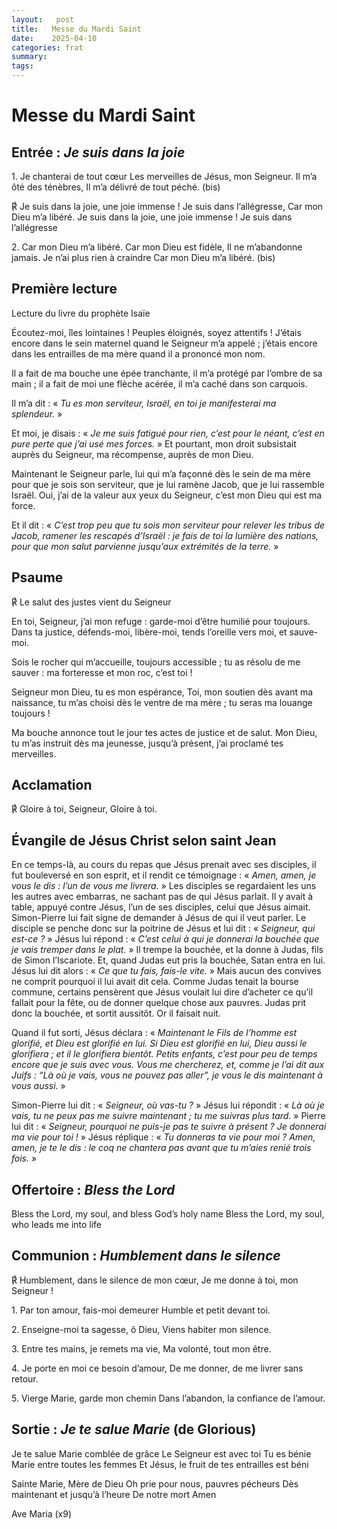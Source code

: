 ```yaml
---
layout:   post
title:   Messe du Mardi Saint
date:    2025-04-10
categories: frat
summary:  
tags: 
---
```


# Messe du Mardi Saint

## Entrée : *Je suis dans la joie*

1\. Je chanterai de tout cœur
Les merveilles de Jésus, mon Seigneur.
Il m’a ôté des ténèbres,
Il m’a délivré de tout péché. (bis)

℟ Je suis dans la joie, une joie immense !
Je suis dans l’allégresse,
Car mon Dieu m’a libéré.
Je suis dans la joie, une joie immense !
Je suis dans l’allégresse

2\. Car mon Dieu m’a libéré.
Car mon Dieu est fidèle,
Il ne m’abandonne jamais.
Je n’ai plus rien à craindre
Car mon Dieu m’a libéré. (bis)


## Première lecture

Lecture du livre du prophète Isaïe

Écoutez-moi, îles lointaines ! Peuples éloignés, soyez attentifs ! J’étais encore dans le sein maternel quand le Seigneur m’a appelé ; j’étais encore dans les entrailles de ma mère quand il a prononcé mon nom.

Il a fait de ma bouche une épée tranchante, il m’a protégé par l’ombre de sa main ; il a fait de moi une flèche acérée, il m’a caché dans son carquois.

Il m’a dit : « *Tu es mon serviteur, Israël, en toi je manifesterai ma splendeur.* »

Et moi, je disais : « *Je me suis fatigué pour rien, c’est pour le néant, c’est en pure perte que j’ai usé mes forces.* » Et pourtant, mon droit subsistait auprès du Seigneur, ma récompense, auprès de mon Dieu.

Maintenant le Seigneur parle, lui qui m’a façonné dès le sein de ma mère pour que je sois son serviteur, que je lui ramène Jacob, que je lui rassemble Israël. Oui, j’ai de la valeur aux yeux du Seigneur, c’est mon Dieu qui est ma force.

Et il dit : « *C’est trop peu que tu sois mon serviteur pour relever les tribus de Jacob, ramener les rescapés d’Israël : je fais de toi la lumière des nations, pour que mon salut parvienne jusqu’aux extrémités de la terre.* »

## Psaume

℟ Le salut des justes vient du Seigneur

En toi, Seigneur, j’ai mon refuge :
garde-moi d’être humilié pour toujours.
Dans ta justice, défends-moi, libère-moi,
tends l’oreille vers moi, et sauve-moi.

Sois le rocher qui m’accueille,
toujours accessible ;
tu as résolu de me sauver :
ma forteresse et mon roc, c’est toi !

Seigneur mon Dieu, tu es mon espérance,
Toi, mon soutien dès avant ma naissance,
tu m’as choisi dès le ventre de ma mère ;
tu seras ma louange toujours !

Ma bouche annonce tout le jour
tes actes de justice et de salut.
Mon Dieu, tu m’as instruit dès ma jeunesse,
jusqu’à présent, j’ai proclamé tes merveilles.

## Acclamation

℟ Gloire à toi, Seigneur, Gloire à toi.

## Évangile de Jésus Christ selon saint Jean

En ce temps-là, au cours du repas que Jésus prenait avec ses disciples, il fut bouleversé en son esprit, et il rendit ce témoignage : « *Amen, amen, je vous le dis : l’un de vous me livrera.* » Les disciples se regardaient les uns les autres avec embarras, ne sachant pas de qui Jésus parlait. Il y avait à table, appuyé contre Jésus, l’un de ses disciples, celui que Jésus aimait. Simon-Pierre lui fait signe de demander à Jésus de qui il veut parler. Le disciple se penche donc sur la poitrine de Jésus et lui dit : « *Seigneur, qui est-ce ?* » Jésus lui répond : « *C’est celui à qui je donnerai la bouchée que je vais tremper dans le plat.* » Il trempe la bouchée, et la donne à Judas, fils de Simon l’Iscariote. Et, quand Judas eut pris la bouchée, Satan entra en lui. Jésus lui dit alors : « *Ce que tu fais, fais-le vite.* » Mais aucun des convives ne comprit pourquoi il lui avait dit cela. Comme Judas tenait la bourse commune, certains pensèrent que Jésus voulait lui dire d’acheter ce qu’il fallait pour la fête, ou de donner quelque chose aux pauvres. Judas prit donc la bouchée, et sortit aussitôt. Or il faisait nuit.

Quand il fut sorti, Jésus déclara : « *Maintenant le Fils de l’homme est glorifié, et Dieu est glorifié en lui. Si Dieu est glorifié en lui, Dieu aussi le glorifiera ; et il le glorifiera bientôt. Petits enfants, c’est pour peu de temps encore que je suis avec vous. Vous me chercherez, et, comme je l’ai dit aux Juifs : “Là où je vais, vous ne pouvez pas aller”, je vous le dis maintenant à vous aussi.* »

Simon-Pierre lui dit : « *Seigneur, où vas-tu ?* » Jésus lui répondit : « *Là où je vais, tu ne peux pas me suivre maintenant ; tu me suivras plus tard.* » Pierre lui dit : « *Seigneur, pourquoi ne puis-je pas te suivre à présent ? Je donnerai ma vie pour toi !* » Jésus réplique : « *Tu donneras ta vie pour moi ? Amen, amen, je te le dis : le coq ne chantera pas avant que tu m’aies renié trois fois.* »

## Offertoire : *Bless the Lord*

Bless the Lord, my soul, and bless God’s holy name
Bless the Lord, my soul, who leads me into life

## Communion : *Humblement dans le silence*

℟ Humblement, dans le silence de mon cœur,
Je me donne à toi, mon Seigneur !

1\. Par ton amour, fais-moi demeurer
Humble et petit devant toi.

2\. Enseigne-moi ta sagesse, ô Dieu,
Viens habiter mon silence.

3\. Entre tes mains, je remets ma vie,
Ma volonté, tout mon être.

4\. Je porte en moi ce besoin d’amour,
De me donner, de me livrer sans retour.

5\. Vierge Marie, garde mon chemin
Dans l’abandon, la confiance de l’amour.

## ⁠Sortie : *Je te salue Marie* (de Glorious)

Je te salue Marie comblée de grâce
Le Seigneur est avec toi
Tu es bénie Marie entre toutes les femmes
Et Jésus, le fruit de tes entrailles est béni

Sainte Marie, Mère de Dieu
Oh prie pour nous, pauvres pécheurs
Dès maintenant et jusqu’à l’heure
De notre mort 
Amen

Ave Maria (x9)
